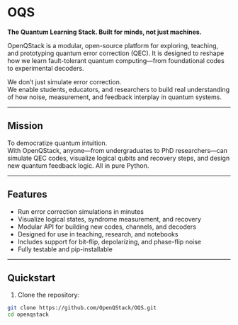 # OQS

**The Quantum Learning Stack. Built for minds, not just machines.**

OpenQStack is a modular, open-source platform for exploring, teaching, and prototyping quantum error correction (QEC). It is designed to reshape how we learn fault-tolerant quantum computing—from foundational codes to experimental decoders.

We don’t just simulate error correction.  
We enable students, educators, and researchers to build real understanding of how noise, measurement, and feedback interplay in quantum systems.

---

## Mission

To democratize quantum intuition.  
With OpenQStack, anyone—from undergraduates to PhD researchers—can simulate QEC codes, visualize logical qubits and recovery steps, and design new quantum feedback logic. All in pure Python.

---

## Features

- Run error correction simulations in minutes
- Visualize logical states, syndrome measurement, and recovery
- Modular API for building new codes, channels, and decoders
- Designed for use in teaching, research, and notebooks
- Includes support for bit-flip, depolarizing, and phase-flip noise
- Fully testable and pip-installable

---

## Quickstart

1. Clone the repository:

```bash
git clone https://github.com/OpenQStack/OQS.git
cd openqstack
